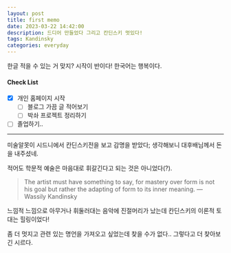 ```yaml
---
layout: post
title: first memo
date: 2023-03-22 14:42:00
description: 드디어 만들었다 그리고 칸딘스키 멋있다! 
tags: Kandinsky
categories: everyday
---
```


한글 적을 수 있는 거 맞지? 시작이 반이다! 한국어는 행복이다. 

#### Check List

- [x] 개인 홈페이지 시작
  - [ ] 블로그 가끔 글 적어보기
  - [ ] 박솨 프로젝트 정리하기
- [ ] 졸업하기..

<hr>

미술알못이 시드니에서 칸딘스키전을 보고 감명을 받았다; 생각해보니 대후배님께서 돈을 내주셨네. 

적어도 학문적 예술은 마음대로 휘갈긴다고 되는 것은 아니었다(?).

> The artist must have something to say, for mastery over form is not his goal but rather the adapting of form to its inner meaning.
> —Wassily Kandinsky

느낌적 느낌으로 아무거나 휘둘러대는 음악에 진절머리가 났는데 칸딘스키의 이론적 토대는 힐링이었다! 

좀 더 멋지고 관련 있는 명언을 가져오고 싶었는데 찾을 수가 없다.. 그렇다고 더 찾아보긴 시르다.
